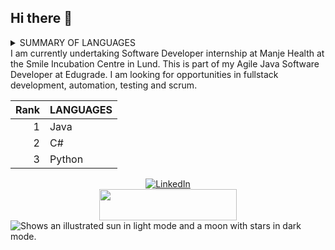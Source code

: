 ## Hi there 👋
<details>
<summary>SUMMARY OF LANGUAGES</summary>

<div align="center">
    <h1>
        <img src="https://readme-typing-svg.herokuapp.com?font=Jetbrains+mono&size=40&duration=3000&color=33FF33&center=true&vCenter=true&width=435&lines=Hey..+I'm+[Your Name];This+is..;..my+Github..;" alt="Typing SVG"/>
    </h1>
</div>







</details>
I am currently undertaking Software Developer internship at Manje Health at the Smile Incubation Centre in Lund. This is part of my Agile Java Software Developer at Edugrade.
I am looking for opportunities in fullstack development, automation, testing and scrum.

| Rank | LANGUAGES     |
|-----:|---------------|
|     1|    Java       |
|     2|    C#         |
|     3|  Python       |

<div align="center">
    <!-- Replace href with your links -->
    <a href="https:/https://https://www.linkedin.com/in/isaac-asaba-991bb7213/">
        <img src="https://img.shields.io/badge/LinkedIn-0077B5?style=for-the-badge&logo=linkedin&logoColor=white" alt="LinkedIn"/>
    </a>
</div>
<div align="center">
    <!-- Replace href with your links -->
    <a href="https:/https://https://manjehealth.com/manje_logo.svg/">
    <img alt="manje logo" loading="lazy" width="220" height="50" decoding="async" data-nimg="1" style="color:transparent" src="/manje_logo.svg">
    </a>
</div>


<picture>
  <source media="(prefers-color-scheme: dark)" srcset="https://user-images.githubusercontent.com/25423296/163456776-7f95b81a-f1ed-45f7-b7ab-8fa810d529fa.png">
  <source media="(prefers-color-scheme: light)" srcset="https://user-images.githubusercontent.com/25423296/163456779-a8556205-d0a5-45e2-ac17-42d089e3c3f8.png">
  <img alt="Shows an illustrated sun in light mode and a moon with stars in dark mode." src="https://user-images.githubusercontent.com/25423296/163456779-a8556205-d0a5-45e2-ac17-42d089e3c3f8.png">

</picture>



<!--
**Isakso/Isakso** is a ✨ _special_ ✨ repository because its `README.md` (this file) appears on your GitHub profile.



Here are some ideas to get you started:

- 🔭 I’m currently working on ...
- 🌱 I’m currently learning ...
- 👯 I’m looking to collaborate on ...
- 🤔 I’m looking for help with ...
- 💬 Ask me about ...
- 📫 How to reach me: ...
- 😄 Pronouns: ...
- ⚡ Fun fact: ...
-->
